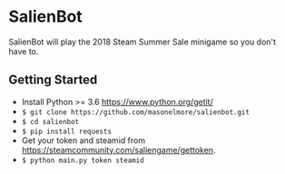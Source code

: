 # SalienBot
SalienBot will play the 2018 Steam Summer Sale minigame so you don't have to.

## Getting Started
* Install Python >= 3.6 https://www.python.org/getit/
* `$ git clone https://github.com/masonelmore/salienbot.git`
* `$ cd salienbot`
* `$ pip install requests`
* Get your token and steamid from https://steamcommunity.com/saliengame/gettoken.
* `$ python main.py token steamid`
